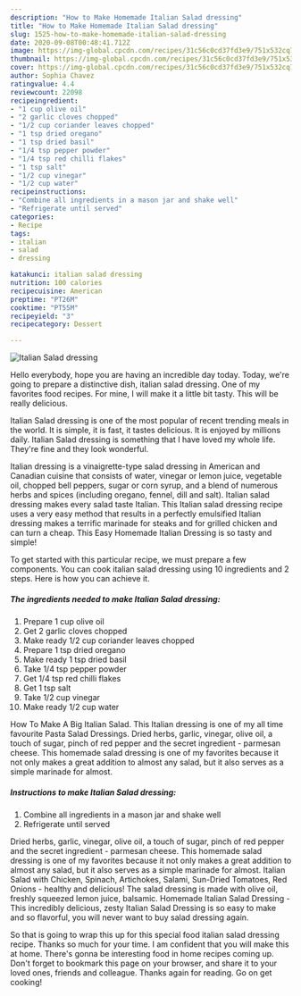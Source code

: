 ```yaml
---
description: "How to Make Homemade Italian Salad dressing"
title: "How to Make Homemade Italian Salad dressing"
slug: 1525-how-to-make-homemade-italian-salad-dressing
date: 2020-09-08T00:48:41.712Z
image: https://img-global.cpcdn.com/recipes/31c56c0cd37fd3e9/751x532cq70/italian-salad-dressing-recipe-main-photo.jpg
thumbnail: https://img-global.cpcdn.com/recipes/31c56c0cd37fd3e9/751x532cq70/italian-salad-dressing-recipe-main-photo.jpg
cover: https://img-global.cpcdn.com/recipes/31c56c0cd37fd3e9/751x532cq70/italian-salad-dressing-recipe-main-photo.jpg
author: Sophia Chavez
ratingvalue: 4.4
reviewcount: 22098
recipeingredient:
- "1 cup olive oil"
- "2 garlic cloves chopped"
- "1/2 cup coriander leaves chopped"
- "1 tsp dried oregano"
- "1 tsp dried basil"
- "1/4 tsp pepper powder"
- "1/4 tsp red chilli flakes"
- "1 tsp salt"
- "1/2 cup vinegar"
- "1/2 cup water"
recipeinstructions:
- "Combine all ingredients in a mason jar and shake well"
- "Refrigerate until served"
categories:
- Recipe
tags:
- italian
- salad
- dressing

katakunci: italian salad dressing 
nutrition: 100 calories
recipecuisine: American
preptime: "PT26M"
cooktime: "PT55M"
recipeyield: "3"
recipecategory: Dessert

---
```



![Italian Salad dressing](https://img-global.cpcdn.com/recipes/31c56c0cd37fd3e9/751x532cq70/italian-salad-dressing-recipe-main-photo.jpg)

Hello everybody, hope you are having an incredible day today. Today, we're going to prepare a distinctive dish, italian salad dressing. One of my favorites food recipes. For mine, I will make it a little bit tasty. This will be really delicious.

Italian Salad dressing is one of the most popular of recent trending meals in the world. It is simple, it is fast, it tastes delicious. It is enjoyed by millions daily. Italian Salad dressing is something that I have loved my whole life. They're fine and they look wonderful.

Italian dressing is a vinaigrette-type salad dressing in American and Canadian cuisine that consists of water, vinegar or lemon juice, vegetable oil, chopped bell peppers, sugar or corn syrup, and a blend of numerous herbs and spices (including oregano, fennel, dill and salt). Italian salad dressing makes every salad taste Italian. This Italian salad dressing recipe uses a very easy method that results in a perfectly emulsified Italian dressing makes a terrific marinade for steaks and for grilled chicken and can turn a cheap. This Easy Homemade Italian Dressing is so tasty and simple!


To get started with this particular recipe, we must prepare a few components. You can cook italian salad dressing using 10 ingredients and 2 steps. Here is how you can achieve it.

<!--inarticleads1-->

##### The ingredients needed to make Italian Salad dressing:

1. Prepare 1 cup olive oil
1. Get 2 garlic cloves chopped
1. Make ready 1/2 cup coriander leaves chopped
1. Prepare 1 tsp dried oregano
1. Make ready 1 tsp dried basil
1. Take 1/4 tsp pepper powder
1. Get 1/4 tsp red chilli flakes
1. Get 1 tsp salt
1. Take 1/2 cup vinegar
1. Make ready 1/2 cup water


How To Make A Big Italian Salad. This Italian dressing is one of my all time favourite Pasta Salad Dressings. Dried herbs, garlic, vinegar, olive oil, a touch of sugar, pinch of red pepper and the secret ingredient - parmesan cheese. This homemade salad dressing is one of my favorites because it not only makes a great addition to almost any salad, but it also serves as a simple marinade for almost. 

<!--inarticleads2-->

##### Instructions to make Italian Salad dressing:

1. Combine all ingredients in a mason jar and shake well
1. Refrigerate until served


Dried herbs, garlic, vinegar, olive oil, a touch of sugar, pinch of red pepper and the secret ingredient - parmesan cheese. This homemade salad dressing is one of my favorites because it not only makes a great addition to almost any salad, but it also serves as a simple marinade for almost. Italian Salad with Chicken, Spinach, Artichokes, Salami, Sun-Dried Tomatoes, Red Onions - healthy and delicious! The salad dressing is made with olive oil, freshly squeezed lemon juice, balsamic. Homemade Italian Salad Dressing - This incredibly delicious, zesty Italian Salad Dressing is so easy to make and so flavorful, you will never want to buy salad dressing again. 

So that is going to wrap this up for this special food italian salad dressing recipe. Thanks so much for your time. I am confident that you will make this at home. There's gonna be interesting food in home recipes coming up. Don't forget to bookmark this page on your browser, and share it to your loved ones, friends and colleague. Thanks again for reading. Go on get cooking!
